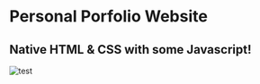 # Personal Porfolio Website
## Native HTML & CSS with some Javascript!

![test](https://user-images.githubusercontent.com/26044286/123740699-acdba000-d8ca-11eb-8982-e49f68fc677d.gif)


